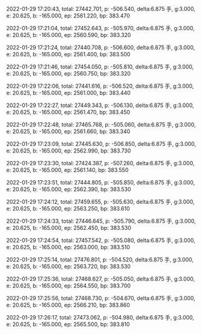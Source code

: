 2022-01-29 17:20:43, total: 27442.701, p: -506.540, delta:6.875 手, g:3.000, e: 20.625, b: -165.000, ep: 2561.220, bp: 383.470

2022-01-29 17:21:04, total: 27452.643, p: -505.970, delta:6.875 手, g:3.000, e: 20.625, b: -165.000, ep: 2560.590, bp: 383.320

2022-01-29 17:21:24, total: 27440.708, p: -506.600, delta:6.875 手, g:3.000, e: 20.625, b: -165.000, ep: 2561.400, bp: 383.500

2022-01-29 17:21:46, total: 27454.050, p: -505.810, delta:6.875 手, g:3.000, e: 20.625, b: -165.000, ep: 2560.750, bp: 383.320

2022-01-29 17:22:06, total: 27441.616, p: -506.520, delta:6.875 手, g:3.000, e: 20.625, b: -165.000, ep: 2561.000, bp: 383.440

2022-01-29 17:22:27, total: 27449.343, p: -506.130, delta:6.875 手, g:3.000, e: 20.625, b: -165.000, ep: 2561.470, bp: 383.450

2022-01-29 17:22:48, total: 27465.768, p: -505.060, delta:6.875 手, g:3.000, e: 20.625, b: -165.000, ep: 2561.660, bp: 383.340

2022-01-29 17:23:09, total: 27445.630, p: -506.850, delta:6.875 手, g:3.000, e: 20.625, b: -165.000, ep: 2562.990, bp: 383.730

2022-01-29 17:23:30, total: 27424.387, p: -507.260, delta:6.875 手, g:3.000, e: 20.625, b: -165.000, ep: 2561.140, bp: 383.550

2022-01-29 17:23:51, total: 27444.805, p: -505.850, delta:6.875 手, g:3.000, e: 20.625, b: -165.000, ep: 2562.390, bp: 383.530

2022-01-29 17:24:12, total: 27459.655, p: -505.630, delta:6.875 手, g:3.000, e: 20.625, b: -165.000, ep: 2563.250, bp: 383.610

2022-01-29 17:24:33, total: 27446.645, p: -505.790, delta:6.875 手, g:3.000, e: 20.625, b: -165.000, ep: 2562.450, bp: 383.530

2022-01-29 17:24:54, total: 27457.542, p: -505.080, delta:6.875 手, g:3.000, e: 20.625, b: -165.000, ep: 2563.000, bp: 383.510

2022-01-29 17:25:14, total: 27476.801, p: -504.520, delta:6.875 手, g:3.000, e: 20.625, b: -165.000, ep: 2563.720, bp: 383.530

2022-01-29 17:25:36, total: 27468.627, p: -505.050, delta:6.875 手, g:3.000, e: 20.625, b: -165.000, ep: 2564.550, bp: 383.700

2022-01-29 17:25:56, total: 27468.730, p: -504.670, delta:6.875 手, g:3.000, e: 20.625, b: -165.000, ep: 2566.210, bp: 383.860

2022-01-29 17:26:17, total: 27473.062, p: -504.980, delta:6.875 手, g:3.000, e: 20.625, b: -165.000, ep: 2565.500, bp: 383.810